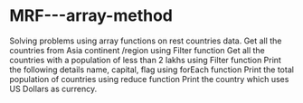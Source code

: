 # MRF---array-method
Solving problems using array functions on rest countries data.
Get all the countries from Asia continent /region using Filter function
Get all the countries with a population of less than 2 lakhs using Filter function
Print the following details name, capital, flag using forEach function
Print the total population of countries using reduce function
Print the country which uses US Dollars as currency.

